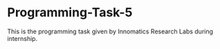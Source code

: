 # Programming-Task-5
This is the programming task given by Innomatics Research Labs during internship.
